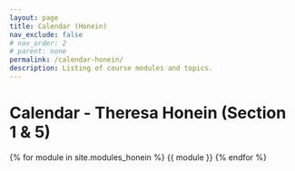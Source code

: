 ```yaml
---
layout: page
title: Calendar (Honein)
nav_exclude: false 
# nav_order: 2
# parent: none
permalink: /calendar-honein/
description: Listing of course modules and topics.
---
```


# Calendar - Theresa Honein (Section 1 & 5)

{% for module in site.modules_honein %}
{{ module }}
{% endfor %}